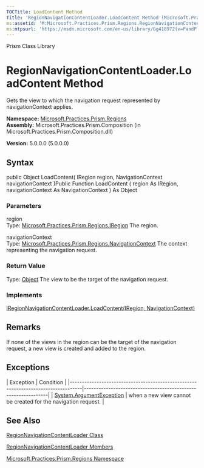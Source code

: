 ```yaml
---
TOCTitle: LoadContent Method
Title: 'RegionNavigationContentLoader.LoadContent Method (Microsoft.Practices.Prism.Regions)'
ms:assetid: 'M:Microsoft.Practices.Prism.Regions.RegionNavigationContentLoader.LoadContent(Microsoft.Practices.Prism.Regions.IRegion,Microsoft.Practices.Prism.Regions.NavigationContext)'
ms:mtpsurl: 'https://msdn.microsoft.com/en-us/library/Gg418972(v=PandP.50)'
---
```


Prism Class Library

RegionNavigationContentLoader.LoadContent Method
====================================================

Gets the view to which the navigation request represented by navigationContext applies.

**Namespace:** [Microsoft.Practices.Prism.Regions](https://msdn.microsoft.com/library/microsoft.practices.prism.regions)
**Assembly:** Microsoft.Practices.Prism.Composition (in Microsoft.Practices.Prism.Composition.dll)

**Version:** 5.0.0.0 (5.0.0.0)

## Syntax


public Object LoadContent( IRegion region, NavigationContext navigationContext )Public Function LoadContent ( region As IRegion, navigationContext As NavigationContext ) As Object

### Parameters

region  
Type: [Microsoft.Practices.Prism.Regions.IRegion](https://msdn.microsoft.com/library/microsoft.practices.prism.regions.iregion)
The region.

navigationContext  
Type: [Microsoft.Practices.Prism.Regions.NavigationContext](https://msdn.microsoft.com/library/microsoft.practices.prism.regions.navigationcontext)
The context representing the navigation request.

### Return Value

Type: [Object](http://msdn.microsoft.com/en-us/library/e5kfa45b)
The view to be the target of the navigation request.
### Implements

[IRegionNavigationContentLoader.LoadContent(IRegion, NavigationContext)](https://msdn.microsoft.com/library/microsoft.practices.prism.regions.iregionnavigationcontentloader.loadcontent(microsoft.practices.prism.regions.iregion%2cmicrosoft.practices.prism.regions.navigationcontext))

Remarks
-------

<span id="remarksToggle"></span> If none of the views in the region can be the target of the navigation request, a new view is created and added to the region.

Exceptions
----------

<span id="exceptionsToggle"></span>
| Exception                                                                         | Condition                                                     |
|-----------------------------------------------------------------------------------|---------------------------------------------------------------|
| [System.ArgumentException](http://msdn.microsoft.com/en-us/library/3w1b3114) | when a new view cannot be created for the navigation request. |

See Also
--------


[RegionNavigationContentLoader Class](https://msdn.microsoft.com/library/microsoft.practices.prism.regions.regionnavigationcontentloader)

[RegionNavigationContentLoader Members](https://msdn.microsoft.com/allmembers.t:microsoft.practices.prism.regions.regionnavigationcontentloader)

[Microsoft.Practices.Prism.Regions Namespace](https://msdn.microsoft.com/library/microsoft.practices.prism.regions)
